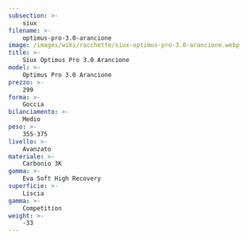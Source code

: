 ```yaml
---
subsection: >-
    siux
filename: >-
    optimus-pro-3.0-arancione
image: /images/wiki/racchette/siux-optimus-pro-3.0-arancione.webp
title: >-
    Siux Optimus Pro 3.0 Arancione
model: >-
    Optimus Pro 3.0 Arancione
prezzo: >-
    299
forma: >-
    Goccia
bilanciamento: >-
    Medio
peso: >-
    355-375
livello: >-
    Avanzato
materiale: >-
    Carbonio 3K
gomma: >-
    Eva Soft High Recovery
superficie: >-
    Liscia
gamma: >-
    Competition
weight: >-
    -33
---
```

